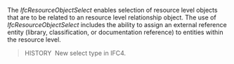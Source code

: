The _IfcResourceObjectSelect_ enables selection of resource level objects that are to be related to an resource level relationship object. The use of _IfcResourceObjectSelect_ includes the ability to assign an external reference entity (library, classification, or documentation reference) to entities within the resource level.

> HISTORY&nbsp; New select type in IFC4.
